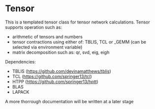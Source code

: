 # Tensor
This is a templated tensor class for tensor network calculations.
Tensor supports operation such as:
* arithmetic of tensors and numbers
* tensor contractions using either of: TBLIS, TCL or _GEMM (can be selected via environment variable)
* matrix decomposition such as: qr, svd, eig, eigh

Dependencies:
* TBLIS (https://github.com/devinamatthews/tblis)
* TCL (https://github.com/springer13/tcl)
* HTPP (https://github.com/springer13/hptt)
* BLAS
* LAPACK

A more thorrough documentation will be written at a later stage 
